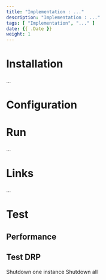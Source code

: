 ```yaml
---
title: "Implementation : ..."
description: "Implementation : ..."
tags: [ "Implementation", "..." ]
date: {{ .Date }}
weight: 1
---
```

# Installation

...

# Configuration

# Run

...

# Links

...

# Test

## Performance

## Test DRP

Shutdown one instance
Shutdown all